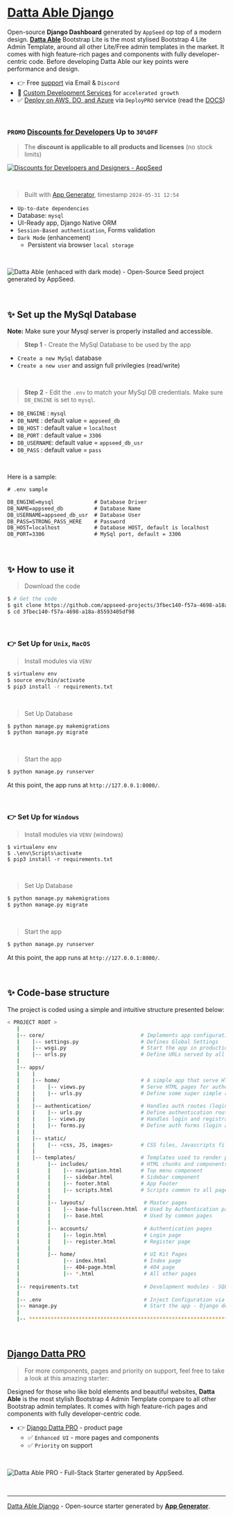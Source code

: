 # [Datta Able Django](https://appseed.us/product/datta-able/django/)

Open-source **Django Dashboard** generated by `AppSeed` op top of a modern design. **[Datta Able](https://appseed.us/product/datta-able/django/)** Bootstrap Lite is the most stylised Bootstrap 4 Lite Admin Template, around all other Lite/Free admin templates in the market. It comes with high feature-rich pages and components with fully developer-centric code. Before developing Datta Able our key points were performance and design.

- 👉 Free [support](https://appseed.us/support/) via Email & `Discord` 
- 🚀 [Custom Development Services](https://appseed.us/custom-development/) for `accelerated growth`
- ✅ [Deploy on AWS, DO, and Azure](https://deploypro.dev/) via `DeployPRO` service (read the [DOCS](https://www.docs.deploypro.dev/))

<br />

### `PROMO` [Discounts for Developers](https://appseed.us/discounts/) Up to `30%OFF`

> The **discount is applicable to all products and licenses** (no stock limits) 

[![Discounts for Developers and Designers - AppSeed](https://user-images.githubusercontent.com/51070104/229268648-6ded378f-33aa-4909-a090-31fca49caa49.png)](https://appseed.us/discounts/)

<br />

> Built with [App Generator](https://appseed.us/generator/), timestamp `2024-05-31 12:54`

- `Up-to-date dependencies`
- Database: `mysql`
- UI-Ready app, Django Native ORM
- `Session-Based authentication`, Forms validation
- `Dark Mode` (enhancement)
  - Persistent via browser `local storage`
  
<br />

![Datta Able (enhaced with dark mode) - Open-Source Seed project generated by AppSeed.](https://user-images.githubusercontent.com/51070104/176118649-7233ffbc-6118-4f56-8cda-baa81d256877.png)

<br />




## ✨ Set up the MySql Database

**Note:** Make sure your Mysql server is properly installed and accessible. 

> **Step 1** - Create the MySql Database to be used by the app

- `Create a new MySql` database
- `Create a new user` and assign full privilegies (read/write)

<br />

> **Step 2** - Edit the `.env` to match your MySql DB credentials. Make sure `DB_ENGINE` is set to `mysql`.

- `DB_ENGINE`  : `mysql` 
- `DB_NAME`    : default value = `appseed_db`
- `DB_HOST`    : default value = `localhost`
- `DB_PORT`    : default value = `3306`
- `DB_USERNAME`: default value = `appseed_db_usr`
- `DB_PASS`    : default value = `pass`

<br />

Here is a sample:  

```txt
# .env sample

DB_ENGINE=mysql             # Database Driver
DB_NAME=appseed_db          # Database Name
DB_USERNAME=appseed_db_usr  # Database User
DB_PASS=STRONG_PASS_HERE    # Password 
DB_HOST=localhost           # Database HOST, default is localhost 
DB_PORT=3306                # MySql port, default = 3306 
```

<br />


## ✨ How to use it

> Download the code 

```bash
$ # Get the code
$ git clone https://github.com/appseed-projects/3fbec140-f57a-4698-a18a-85593405df98.git
$ cd 3fbec140-f57a-4698-a18a-85593405df98
```

<br />

### 👉 Set Up for `Unix`, `MacOS` 

> Install modules via `VENV`  

```bash
$ virtualenv env
$ source env/bin/activate
$ pip3 install -r requirements.txt
```

<br />

> Set Up Database

```bash
$ python manage.py makemigrations
$ python manage.py migrate
```

<br />

> Start the app

```bash
$ python manage.py runserver
```

At this point, the app runs at `http://127.0.0.1:8000/`. 

<br />

### 👉 Set Up for `Windows` 

> Install modules via `VENV` (windows) 

```
$ virtualenv env
$ .\env\Scripts\activate
$ pip3 install -r requirements.txt
```

<br />

> Set Up Database

```bash
$ python manage.py makemigrations
$ python manage.py migrate
```

<br />

> Start the app

```bash
$ python manage.py runserver
```

At this point, the app runs at `http://127.0.0.1:8000/`. 

<br />

## ✨ Code-base structure

The project is coded using a simple and intuitive structure presented below:

```bash
< PROJECT ROOT >
   |
   |-- core/                               # Implements app configuration
   |    |-- settings.py                    # Defines Global Settings
   |    |-- wsgi.py                        # Start the app in production
   |    |-- urls.py                        # Define URLs served by all apps/nodes
   |
   |-- apps/
   |    |
   |    |-- home/                          # A simple app that serve HTML files
   |    |    |-- views.py                  # Serve HTML pages for authenticated users
   |    |    |-- urls.py                   # Define some super simple routes  
   |    |
   |    |-- authentication/                # Handles auth routes (login and register)
   |    |    |-- urls.py                   # Define authentication routes  
   |    |    |-- views.py                  # Handles login and registration  
   |    |    |-- forms.py                  # Define auth forms (login and register) 
   |    |
   |    |-- static/
   |    |    |-- <css, JS, images>         # CSS files, Javascripts files
   |    |
   |    |-- templates/                     # Templates used to render pages
   |         |-- includes/                 # HTML chunks and components
   |         |    |-- navigation.html      # Top menu component
   |         |    |-- sidebar.html         # Sidebar component
   |         |    |-- footer.html          # App Footer
   |         |    |-- scripts.html         # Scripts common to all pages
   |         |
   |         |-- layouts/                   # Master pages
   |         |    |-- base-fullscreen.html  # Used by Authentication pages
   |         |    |-- base.html             # Used by common pages
   |         |
   |         |-- accounts/                  # Authentication pages
   |         |    |-- login.html            # Login page
   |         |    |-- register.html         # Register page
   |         |
   |         |-- home/                      # UI Kit Pages
   |              |-- index.html            # Index page
   |              |-- 404-page.html         # 404 page
   |              |-- *.html                # All other pages
   |
   |-- requirements.txt                     # Development modules - SQLite storage
   |
   |-- .env                                 # Inject Configuration via Environment
   |-- manage.py                            # Start the app - Django default start script
   |
   |-- ************************************************************************
```

<br />



## [Django Datta PRO](https://appseed.us/product/datta-able-pro/django/)

> For more components, pages and priority on support, feel free to take a look at this amazing starter:

Designed for those who like bold elements and beautiful websites, **Datta Able** is the most stylish Bootstrap 4 Admin Template compare to all other Bootstrap admin templates. It comes with high feature-rich pages and components with fully developer-centric code. 

- 👉 [Django Datta PRO](https://appseed.us/product/datta-able-pro/django/) - product page
  - ✅ `Enhanced UI` - more pages and components
  - ✅ `Priority` on support

<br >

![Datta Able PRO - Full-Stack Starter generated by AppSeed.](https://user-images.githubusercontent.com/51070104/170474361-a58da82b-fff9-4a59-81a8-7ab99f478f48.png)

<br />

---
[Datta Able Django](https://appseed.us/product/datta-able/django/) - Open-source starter generated by **[App Generator](https://appseed.us/generator/)**.
